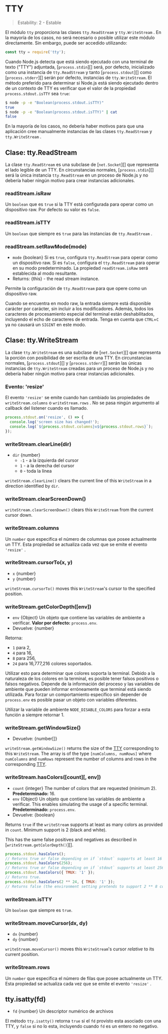 # TTY

<!--introduced_in=v0.10.0-->

> Estability: 2 - Estable

El módulo `tty` proporciona las clases `tty.ReadStream` y `tty.WriteStream` . En la mayoría de los casos, no será necesario o posible utilizar este módulo directamente. Sin embargo, puede ser accedido utilizando:

```js
const tty = require('tty');
```

Cuando Node.js detecta que está siendo ejecutado con una terminal de texto ("TTY") adjuntada, [`process.stdin`][] será, por defecto, inicializado como una instancia de `tty.ReadStream` y tanto [`process.stdout`][] como [`process.stderr`][] serán por defecto, instancias de `tty.WriteStream`. El método preferido para determinar si Node.js está siendo ejecutado dentro de un contexto de TTY es verificar que el valor de la propiedad `process.stdout.isTTY` sea `true`:

```sh
$ node -p -e "Boolean(process.stdout.isTTY)"
true
$ node -p -e "Boolean(process.stdout.isTTY)" | cat
false
```

En la mayoría de los casos, no debería haber motivos para que una aplicación cree manualmente instancias de las clases `tty.ReadStream` y `tty.WriteStream` .

## Clase: tty.ReadStream
<!-- YAML
added: v0.5.8
-->

La clase `tty.ReadStream` es una subclase de [`net.Socket`][] que representa el lado legible de un TTY. En circunstancias normales, [`process.stdin`][] será la única instancia `tty.ReadStream` en un proceso de Node.js y no debería haber ningún motivo para crear instancias adicionales.

### readStream.isRaw
<!-- YAML
added: v0.7.7
-->

Un `boolean` que es `true` si la TTY está configurada para operar como un dispositivo raw. Por defecto su valor es `false`.

### readStream.isTTY
<!-- YAML
added: v0.5.8
-->

Un `boolean` que siempre es `true` para las instancias de `tty.ReadStream` .

### readStream.setRawMode(mode)
<!-- YAML
added: v0.7.7
-->

* `mode` {boolean} Si es `true`, configura `tty.ReadStream` para operar como un dispositivo raw. Si es `false`, configura el `tty.ReadStream` para operar en su modo predeterminado. La propiedad `readStream.isRaw` será establecida al modo resultante.
* Returns: {this} - the read stream instance.

Permite la configuración de `tty.ReadStream` para que opere como un dispositivo raw.

Cuando se encuentra en modo raw, la entrada siempre está disponible carácter por carácter, sin incluir a los modificadores. Además, todos los caracteres de procesamiento especial del terminal están deshabilitados, incluyendo el echo de caracteres de entrada. Tenga en cuenta que `CTRL`+`C` ya no causará un `SIGINT` en este modo.

## Clase: tty.WriteStream
<!-- YAML
added: v0.5.8
-->

La clase `tty.WriteStream` es una subclase de [`net.Socket`][] que representa la porción con posibilidad de ser escrita de una TTY. En circunstancias normales, [`process.stdout`][] y [`process.stderr`][] serán las únicas instancias de `tty.WriteStream` creadas para un proceso de Node.js y no debería haber ningún motivo para crear instancias adicionales.

### Evento: 'resize'
<!-- YAML
added: v0.7.7
-->

El evento `'resize'` se emite cuando han cambiado las propiedades de `writeStream.columns` o `writeStream.rows` . No se pasa ningún argumento al callback del listener cuando es llamado.

```js
process.stdout.on('resize', () => {
  console.log('screen size has changed!');
  console.log(`${process.stdout.columns}x${process.stdout.rows}`);
});
```

### writeStream.clearLine(dir)
<!-- YAML
added: v0.7.7
-->

* `dir` {number}
  * `-1` - a la izquierda del cursor
  * `1` - a la derecha del cursor
  * `0` - toda la línea

`writeStream.clearLine()` clears the current line of this `WriteStream` in a direction identified by `dir`.

### writeStream.clearScreenDown()
<!-- YAML
added: v0.7.7
-->

`writeStream.clearScreenDown()` clears this `WriteStream` from the current cursor down.

### writeStream.columns
<!-- YAML
added: v0.7.7
-->

Un `number` que especifica el número de columnas que posee actualmente un TTY. Esta propiedad se actualiza cada vez que se emite el evento `'resize'` .

### writeStream.cursorTo(x, y)
<!-- YAML
added: v0.7.7
-->

* `x` {number}
* `y` {number}

`writeStream.cursorTo()` moves this `WriteStream`'s cursor to the specified position.

### writeStream.getColorDepth([env])
<!-- YAML
added: v9.9.0
-->

* `env` {Object} Un objeto que contiene las variables de ambiente a verificar. **Valor por defecto:** `process.env`.
* Devuelve: {number}

Retorna:
* `1` para 2,
* `4` para 16,
* `8` para 256,
* `24` para 16,777,216 colores soportados.

Utilizar esto para determinar que colores soporta la terminal. Debido a la naturaleza de los colores en la terminal, es posible tener falsos positivos o falsos negativos. Depende de la información del proceso y las variables de ambiente que pueden informar erróneamente que terminal está siendo utilizada. Para forzar un comportamiento específico sin depender de `process.env` es posible pasar un objeto con variables diferentes.

Utilizar la variable de ambiente `NODE_DISABLE_COLORS` para forzar a esta función a siempre retornar 1.

### writeStream.getWindowSize()
<!-- YAML
added: v0.7.7
-->
* Devuelve: {number[]}

`writeStream.getWindowSize()` returns the size of the [TTY](tty.html) corresponding to this `WriteStream`. The array is of the type `[numColumns, numRows]` where `numColumns` and `numRows` represent the number of columns and rows in the corresponding [TTY](tty.html).

### writeStream.hasColors(\[count\]\[, env\])
<!-- YAML
added: v10.16.0
-->

* `count` {integer} The number of colors that are requested (minimum 2). **Predeterminado:** 16.
* `env` {Object} Un objeto que contiene las variables de ambiente a verificar. This enables simulating the usage of a specific terminal. **Predeterminado:** `process.env`.
* Devuelve: {boolean}

Returns `true` if the `writeStream` supports at least as many colors as provided in `count`. Minimum support is 2 (black and white).

This has the same false positives and negatives as described in [`writeStream.getColorDepth()`][].

```js
process.stdout.hasColors();
// Returns true or false depending on if `stdout` supports at least 16 colors.
process.stdout.hasColors(256);
// Returns true or false depending on if `stdout` supports at least 256 colors.
process.stdout.hasColors({ TMUX: '1' });
// Returns true.
process.stdout.hasColors(2 ** 24, { TMUX: '1' });
// Returns false (the environment setting pretends to support 2 ** 8 colors).
```

### writeStream.isTTY
<!-- YAML
added: v0.5.8
-->

Un `boolean` que siempre es `true`.

### writeStream.moveCursor(dx, dy)
<!-- YAML
added: v0.7.7
-->

* `dx` {number}
* `dy` {number}

`writeStream.moveCursor()` moves this `WriteStream`'s cursor *relative* to its current position.

### writeStream.rows
<!-- YAML
added: v0.7.7
-->

Un `number` que especifica el número de filas que posee actualmente un TTY. Esta propiedad se actualiza cada vez que se emite el evento `'resize'` .

## tty.isatty(fd)
<!-- YAML
added: v0.5.8
-->

* `fd` {number} Un descriptor numérico de archivos

El método `tty.isatty()` retorna `true` si el `fd` provisto esta asociado con una TTY, y `false` si no lo esta, incluyendo cuando `fd` es un entero no negativo.
